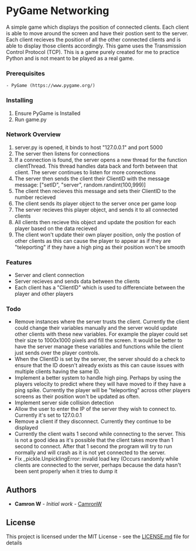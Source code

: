 # PyGame Networking
A simple game which displays the position of connected clients. Each client is able to move around the screen and 
have their postion sent to the server. Each client recieves the position of all the other connected clients and is able
to display those clients accordingly. This game uses the Transmission Control Protocol (TCP). This is a game purely created for me to practice Python and is not meant to be played
as a real game.

### Prerequisites



```
- PyGame (https://www.pygame.org/)
```

### Installing

1. Ensure PyGame is Installed
2. Run game.py

### Network Overview
1. server.py is opened, it binds to host "127.0.0.1" and port 5000
2. The server then listens for connections
3. If a connection is found, the server opens a new thread for the function clientThread. This thread handles data back
and forth between that client. The server continues to listen for more connections
4. The server then sends the client their ClientID with the message message: ["setID", "server", random.randint(100,999)]
5. The client then recieves this message and sets their ClientID to the number recieved
6. The client sends its player object to the server once per game loop
7. The server recieves this player object, and sends it to all connected clients
8. All clients then recieve this object and update the position for each player based on the data recieved
9. The client won't update their own player position, only the postion of other clients as this can cause the player to
appear as if they are "teleporting" if they have a high ping as their position won't be smooth

### Features



- Server and client connection
- Server recieves and sends data between the clients
- Each client has a "ClientID" which is used to differenciate between the player and other players


### Todo


- Remove instances where the server trusts the client. Currently the client could change their variables manually and the
server would update other clients with these new variables. For example the player could set their size to 1000x1000 pixels
and fill the screen. It would be better to have the server manage these variables and functions while the client
just sends over the player controls.
- When the ClientID is set by the server, the server should do a check to ensure that the ID doesn't already exists as this
can cause issues with multiple clients having the same ID.
- Implement a better system to handle high ping. Perhaps by using the players velocity to predict where they will have moved
to if they have a ping spike. Currently the player will be "teleporting" across other players screens as their position
won't be updated as often.
- Implement server side collision detection
- Allow the user  to enter the IP of the server they wish to connect to. Currently it's set to 127.0.0.1
- Remove a client if they disconnect. Currently they continue to be displayed
- Currently the client waits 1 second while connecting to the server. This is not a good idea as it's possible that
the client takes more than 1 second to connect. After that 1 second the program will try to run normally and will crash
as it is not yet connected to the server.
- Fix _pickle.UnpicklingError: invalid load key (Occurs randomly while clients are connected to the server, perhaps because
the data hasn't been sent properly when it tries to dump  it



## Authors

* **Camron W** - *Initial work* - [CamronW](https://github.com/CamronW)

## License

This project is licensed under the MIT License - see the [LICENSE.md](LICENSE.md) file for details


